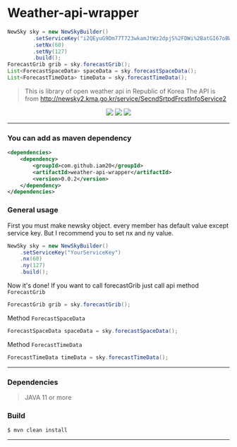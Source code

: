 # Weather-api-wrapper

```java
NewSky sky = new NewSkyBuilder()
		.setServiceKey("i2QEyuG9Dm77T723wkamJtWz2dpjS%2FDWi%2BatGI67oBWe47rG8A%3D%3D")
		.setNx(60)
		.setNy(127)
		.build();
ForecastGrib grib = sky.forecastGrib();
List<ForecastSpaceData> spaceData = sky.forecastSpaceData();
List<ForecastTimeData> timeData = sky.forecastTimeData();
```

> This is library of open weather api in Republic of Korea
> The API is from http://newsky2.kma.go.kr/service/SecndSrtpdFrcstInfoService2

<p align=center>
<a target="_blank"><img src="https://img.shields.io/badge/build-passing-green.svg"></a>
<a target="_blank" href="http://www.oracle.com/technetwork/java/javase/downloads/jdk11-downloads-5066655.html" title="java version"><img src="https://img.shields.io/badge/java-11-green.svg"></a>
<a target="_blank"><img src="https://img.shields.io/badge/version-0.0.2-green.svg"></a>
</p>

------------
### You can add as maven dependency
```xml
<dependencies>
    <dependency>
        <groupId>com.github.iam20</groupId>
        <artifactId>weather-api-wrapper</artifactId>
        <version>0.0.2</version>
    </dependency>
</dependencies>
```

### General usage
First you must make newsky object. every member has default value except service key.
But I recommend you to set nx and ny value.

```JAVA
NewSky sky = new NewSkyBuilder()
	.setServiceKey("YourServiceKey")
	.nx(60)
	.ny(127)
	.build();
```

Now it's done!
If you want to call forecastGrib just call api method `ForecastGrib`
```JAVA
ForecastGrib grib = sky.forecastGrib();
```

Method `ForecastSpaceData`
```JAVA
ForecastSpaceData spaceData = sky.forecastSpaceData();
```

Method `ForecastTimeData`
```JAVA
ForecastTimeData timeData = sky.forecastTimeData();
```

------------
### Dependencies
> JAVA 11 or more

### Build
```shell
$ mvn clean install
```

------------
